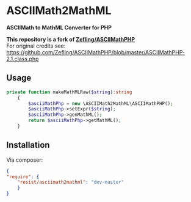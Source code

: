 # ASCIIMath2MathML

**ASCIIMath to MathML Converter for PHP**

**This repository is a fork of [Zefling/ASCIIMathPHP](https://github.com/Zefling/ASCIIMathPHP)**  
For original credits see: https://github.com/Zefling/ASCIIMathPHP/blob/master/ASCIIMathPHP-2.1.class.php 


## Usage

```php
private function makeMathMLRaw($string):string
    {
        $asciiMathPhp = new \ASCIIMath2MathML\ASCIIMathPHP();
        $asciiMathPhp->setExpr($string);
        $asciiMathPhp->genMathML();
        return $asciiMathPhp->getMathML();
    }
```

## Installation

Via composer:

```json
{
"require": {
    "resist/asciimath2mathml": "dev-master"
    }
}
```